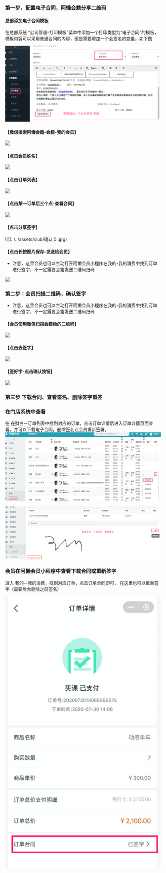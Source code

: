### 第一步，配置电子合同，阿懒会籍分享二维码

#### 总部添加电子合同模板

在总部系统 “公司管理-打印模板”菜单中添加一个打印类型为“电子合同”的模板，模板内容可以采用普通合同的内容，但是需要增加一个会签名的变量，如下图

![](../../assets/club/电子合同模板.png)

#### 【微信搜索阿懒会籍-会籍-我的会员】

![](../../assets/club/确认1.jpg)

#### 【点击会员姓名】

![](../../assets/club/确认2.jpg)

#### 【点击订单列表】

![](../../assets/club/确认3.jpg)

#### 【点击某一订单后三个点-查看合同】

![](../../assets/club/确认4.jpg)

#### 【点击分享签字】

![](../../assets/club/确认 5 .jpg)

#### 【点击长按图片保存-发送给会员】

- 注意，这里会员也可以主动打开阿懒会员小程序在我的-我的消费中找到订单进行签字，不一定需要会籍发送二维码扫码

![](../../assets/club/确认6.png)

### 第二步：会员扫描二维码，确认签字

- 注意，这里会员也可以主动打开阿懒会员小程序在我的-我的消费中找到订单进行签字，不一定需要会籍发送二维码扫码

#### 【会员使用微信扫描会籍给的二维码】

![](../../assets/club/确认7.jpg)

#### 【点击去签字】

![](../../assets/club/确认8.jpg)

#### 【签好字-点击确认按钮】

![](../../assets/club/确认9.jpg)

### 第三步 下载合同、查看签名、删除签字重签

### 在门店系统中查看

在 在财务--订单列表中找到对应的订单，点击订单详情后进入订单详情页面查看。并可以下载电子合同，删除签名让会员重新签署。
![](../../assets/club/查看电子合同1.png)

![](../../assets/club/查看电子合同2.png)

### 会员在阿懒会员小程序中查看下载合同或重新签字

进入 我的--我的消费，找到对应订单，点击订单合同即可，
在这里也可以重新签字（需要后台删除之前签名）

![](../../assets/club/会员下载合同.png)
